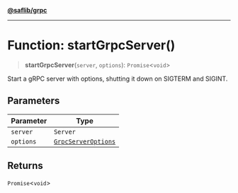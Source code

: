 [**@saflib/grpc**](../../index.md)

***

# Function: startGrpcServer()

> **startGrpcServer**(`server`, `options`): `Promise`\<`void`\>

Start a gRPC server with options, shutting it down on SIGTERM and SIGINT.

## Parameters

| Parameter | Type |
| ------ | ------ |
| `server` | `Server` |
| `options` | [`GrpcServerOptions`](../interfaces/GrpcServerOptions.md) |

## Returns

`Promise`\<`void`\>

